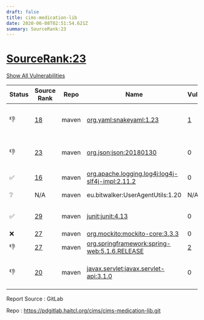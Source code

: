 ```yaml
---
draft: false
title: cims-medication-lib
date: 2020-06-08T02:51:54.621Z
summary: SourceRank:23
---
```


# <u>SourceRank:23</u>

<a onclick="var x=document.getElementsByName('vulnerabilities');var y=[...x].filter(e=>e.style.display=='none').length==0?'none':'block';x.forEach(e=>e.style.display=y);this.innerHTML=y=='none'?'Show All Vulnerabilities':'Hide All Vulnerabilities'" href="javascript:void(0)">Show All Vulnerabilities</a>

| Status | Source<br/>Rank | Repo | Name | Vulnerabilities | Remarks |
| - | - | - | - | - | - |
|👎|[18](https://libraries.io/maven/org.yaml:snakeyaml/sourcerank)|maven|[org.yaml:snakeyaml:1.23](https://mvnrepository.com/artifact/org.yaml/snakeyaml/1.23)|<a href="javascript:void(0)" onclick='var x=document.getElementById("org.yaml:snakeyaml:1.23-vulnerabilities");x.style.display=x.style.display!="none"?"none":"block"'>1</a><div name='vulnerabilities' style='display:none' id='org.yaml:snakeyaml:1.23-vulnerabilities'>[CVE-2017-18640](/vulnerabilities/cve-2017-18640/)</div>|upgrade to 1.26<br />resolve all vulnerabilities|
|👎|[23](https://libraries.io/maven/org.json:json/sourcerank)|maven|[org.json:json:20180130](https://mvnrepository.com/artifact/org.json/json/20180130)|0|Newer version existed in the list|
|✅|[16](https://libraries.io/maven/org.apache.logging.log4j:log4j-slf4j-impl/sourcerank)|maven|[org.apache.logging.log4j:log4j-slf4j-impl:2.11.2](https://mvnrepository.com/artifact/org.apache.logging.log4j/log4j-slf4j-impl/2.11.2)|0||
|❔|N/A|maven|eu.bitwalker:UserAgentUtils:1.20|N/A|Unknown Library|
|✅|[29](https://libraries.io/maven/junit:junit/sourcerank)|maven|[junit:junit:4.13](https://mvnrepository.com/artifact/junit/junit/4.13)|0|for spring-boot-tomcat 2.1.4|
|❌|[27](https://libraries.io/maven/org.mockito:mockito-core/sourcerank)|maven|[org.mockito:mockito-core:3.3.3](https://mvnrepository.com/artifact/org.mockito/mockito-core/3.3.3)|0|testing tools|
|👎|[27](https://libraries.io/maven/org.springframework:spring-web/sourcerank)|maven|[org.springframework:spring-web:5.1.6.RELEASE](https://mvnrepository.com/artifact/org.springframework/spring-web/5.1.6.RELEASE)|<a href="javascript:void(0)" onclick='var x=document.getElementById("org.springframework:spring-web:5.1.6.RELEASE-vulnerabilities");x.style.display=x.style.display!="none"?"none":"block"'>2</a><div name='vulnerabilities' style='display:none' id='org.springframework:spring-web:5.1.6.RELEASE-vulnerabilities'>[CVE-2016-1000027](/vulnerabilities/cve-2016-1000027/)<br />[CVE-2020-5398](/vulnerabilities/cve-2020-5398/)</div>||
|👎|[20](https://libraries.io/maven/javax.servlet:javax.servlet-api/sourcerank)|maven|[javax.servlet:javax.servlet-api:3.1.0](https://mvnrepository.com/artifact/javax.servlet/javax.servlet-api/3.1.0)|0|Newer version existed in the list|


Report Source : GitLab

Repo : https://pdgitlab.haitcl.org/cims/cims-medication-lib.git
